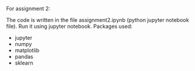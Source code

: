 For assignment 2:

The code is written in the file assignment2.ipynb (python jupyter notebook file).
Run it using jupyter notebook.
Packages used:
* jupyter
* numpy
* matplotlib
* pandas
* sklearn